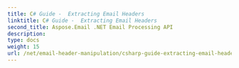 ```yaml
---
title: C# Guide -  Extracting Email Headers
linktitle: C# Guide -  Extracting Email Headers
second_title: Aspose.Email .NET Email Processing API
description: 
type: docs
weight: 15
url: /net/email-header-manipulation/csharp-guide-extracting-email-headers/
---
```

